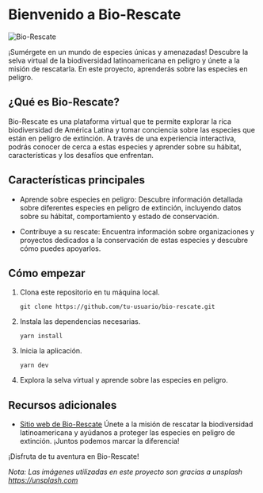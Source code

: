 
# Bienvenido a Bio-Rescate

![Bio-Rescate](https://i.ibb.co/YySMp73/bio-Rescate-logo.png)

¡Sumérgete en un mundo de especies únicas y amenazadas! Descubre la selva virtual de la biodiversidad latinoamericana en peligro y únete a la misión de rescatarla. En este proyecto, aprenderás sobre las especies en peligro.

## ¿Qué es Bio-Rescate?

Bio-Rescate es una plataforma virtual que te permite explorar la rica biodiversidad de América Latina y tomar conciencia sobre las especies que están en peligro de extinción. A través de una experiencia interactiva, podrás conocer de cerca a estas especies y aprender sobre su hábitat, características y los desafíos que enfrentan.

## Características principales


- Aprende sobre especies en peligro: Descubre información detallada sobre diferentes especies en peligro de extinción, incluyendo datos sobre su hábitat, comportamiento y estado de conservación.

- Contribuye a su rescate: Encuentra información sobre organizaciones y proyectos dedicados a la conservación de estas especies y descubre cómo puedes apoyarlos.

## Cómo empezar

1. Clona este repositorio en tu máquina local.
   ```
   git clone https://github.com/tu-usuario/bio-rescate.git
   ```

2. Instala las dependencias necesarias.
   ```
   yarn install
   ```

3. Inicia la aplicación.
   ```
   yarn dev
   ```

4. Explora la selva virtual y aprende sobre las especies en peligro.


## Recursos adicionales

- [Sitio web de Bio-Rescate](https://www.bio-rescate.com)
Únete a la misión de rescatar la biodiversidad latinoamericana y ayúdanos a proteger las especies en peligro de extinción. ¡Juntos podemos marcar la diferencia!

¡Disfruta de tu aventura en Bio-Rescate!

*Nota: Las imágenes utilizadas en este proyecto son gracias a unsplash https://unsplash.com*
